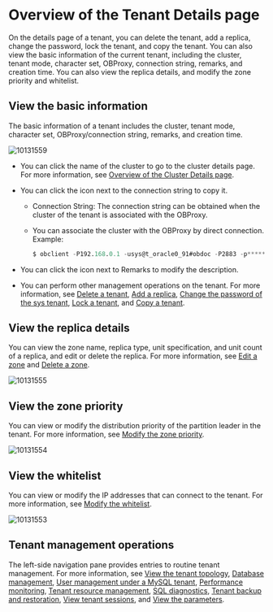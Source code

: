 Overview of the Tenant Details page 
========================================================

On the details page of a tenant, you can delete the tenant, add a replica, change the password, lock the tenant, and copy the tenant. You can also view the basic information of the current tenant, including the cluster, tenant mode, character set, OBProxy, connection string, remarks, and creation time. You can also view the replica details, and modify the zone priority and whitelist. 

**View the basic information** 
---------------------------------------------------

The basic information of a tenant includes the cluster, tenant mode, character set, OBProxy/connection string, remarks, and creation time.

![10131559](https://help-static-aliyun-doc.aliyuncs.com/assets/img/en-US/9714306461/p338332.png)

* You can click the name of the cluster to go to the cluster details page. For more information, see [Overview of the Cluster Details page](../1.cluster-features/3.cluster-overview.md).

  

* You can click the icon next to the connection string to copy it. 

  * Connection String: The connection string can be obtained when the cluster of the tenant is associated with the OBProxy.

    
  
  * You can associate the cluster with the OBProxy by direct connection. Example:

    ```sql
    $ obclient -P192.168.0.1 -usys@t_oracle0_91#obdoc -P2883 -p****** -c -A sys
    ```

    
  

  

* You can click the icon next to Remarks to modify the description.

  

* You can perform other management operations on the tenant. For more information, see [Delete a tenant](../../5.manage-tenants/2.basic-tenant-operations/8.delete-a-tenant.md), [Add a replica](../../5.manage-tenants/2.basic-tenant-operations/9.add-copy.md), [Change the password of the sys tenant](../../5.manage-tenants/2.basic-tenant-operations/10.modify-the-sys-tenant-password.md), [Lock a tenant](../../5.manage-tenants/2.basic-tenant-operations/5.locked-tenants.md), and [Copy a tenant](../../5.manage-tenants/2.basic-tenant-operations/6.replication-tenant.md).

  




View the replica details 
---------------------------------------------

You can view the zone name, replica type, unit specification, and unit count of a replica, and edit or delete the replica. For more information, see [Edit a zone](../../5.manage-tenants/2.basic-tenant-operations/11.edit-the-tenant-copy-in-the-zone.md) and [Delete a zone](../../4.manage-clusters/3.basic-operations/7.manage-cluster-zones/8.delete-a-zone.md).

![10131555](https://help-static-aliyun-doc.aliyuncs.com/assets/img/en-US/9714306461/p338325.png)

View the zone priority 
-------------------------------------------

You can view or modify the distribution priority of the partition leader in the tenant. For more information, see [Modify the zone priority](../../5.manage-tenants/2.basic-tenant-operations/13.modify-a-zone-priority.md).

![10131554](https://help-static-aliyun-doc.aliyuncs.com/assets/img/en-US/9714306461/p338323.png)

View the whitelist 
---------------------------------------

You can view or modify the IP addresses that can connect to the tenant. For more information, see [Modify the whitelist](../../5.manage-tenants/2.basic-tenant-operations/14.modify-whitelist.md).

![10131553](https://help-static-aliyun-doc.aliyuncs.com/assets/img/en-US/9714306461/p338322.png)

Tenant management operations 
-------------------------------------------------

The left-side navigation pane provides entries to routine tenant management. For more information, see [View the tenant topology](../../5.manage-tenants/4.view-the-tenant-topology.md), [Database management](../../5.manage-tenants/5.database-management.md), [User management under a MySQL tenant](../../5.manage-tenants/6.mysql-tenant-user-management.md), [Performance monitoring](../../5.manage-tenants/8.userguide-performance-monitoring.md), [Tenant resource management](../../5.manage-tenants/9.tenant-resource-management.md), [SQL diagnostics](../../5.manage-tenants/10.sql-diagnostics/2.topsql-diagnostics.md), [Tenant backup and restoration](t2009300.md#topic-2009300), [View tenant sessions](../../5.manage-tenants/11.session-management/2.manage-tenant-sessions.md), and [View the parameters](../../5.manage-tenants/12.userguide-parameters/1.userguide-view-the-parameter-list.md).
